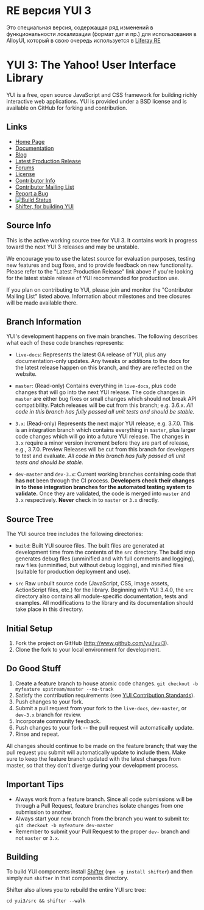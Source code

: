 RE версия YUI 3
========================================

Это специальная версия, содержащая ряд изменений в функциональности локализации (формат дат и пр.)
для использования в AlloyUI, который в свою очередь используется в [Liferay RE](https://github.com/liferay-re/liferay-portal/tree/6.2.x-re)

YUI 3: The Yahoo! User Interface Library
========================================

YUI is a free, open source JavaScript and CSS framework for building richly
interactive web applications. YUI is provided under a BSD license and is
available on GitHub for forking and contribution.

Links
-----

  * [Home Page](http://yuilibrary.com/)
  * [Documentation](http://yuilibrary.com/yui/docs/)
  * [Blog](http://yuiblog.com)
  * [Latest Production Release](http://yuilibrary.com/download/yui3/)
  * [Forums](http://yuilibrary.com/forum/)
  * [License](http://yuilibrary.com/license/)
  * [Contributor Info](https://github.com/yui/yui3/wiki/Contributing.md)
  * [Contributor Mailing List](https://groups.google.com/forum/?fromgroups#!forum/yui-contrib)
  * [Report a Bug](http://yuilibrary.com/yui/docs/tutorials/report-bugs/)
  * [![Build Status](https://secure.travis-ci.org/yui/yui3.png?branch=master)](http://travis-ci.org/yui/yui3)
  * [Shifter, for building YUI](http://yui.github.com/shifter/)


Source Info
-----------

This is the active working source tree for YUI 3. It contains work in progress
toward the next YUI 3 releases and may be unstable.

We encourage you to use the latest source for evaluation purposes, testing new
features and bug fixes, and to provide feedback on new functionality. Please
refer to the "Latest Production Release" link above if you're looking for the
latest stable release of YUI recommended for production use.

If you plan on contributing to YUI, please join and monitor the "Contributor
Mailing List" listed above. Information about milestones and tree closures
will be made available there.


## Branch Information

YUI's development happens on five main branches. The following describes what
each of these code branches represents:

  * `live-docs`: Represents the latest GA release of YUI, plus any
    documentation-only updates. Any tweaks or additions to the docs for the
    latest release happen on this branch, and they are reflected on the website.

  * `master`: (Read-only) Contains everything in `live-docs`, plus code changes that will go
    into the next YUI release. The code changes in `master` are either bug fixes
    or small changes which should not break API compatibility. Patch releases
    will be cut from this branch; e.g. 3.6.x. *All code in this branch has fully
    passed all unit tests and should be stable.*

  * `3.x`: (Read-only) Represents the next major YUI release; e.g. 3.7.0. This is an
    integration branch which contains everything in `master`, plus larger code
    changes which will go into a future YUI release. The changes in `3.x`
    require a minor version increment before they are part of release, e.g.,
    3.7.0. Preview Releases will be cut from this branch for developers to test
    and evaluate. *All code in this branch has fully passed all unit tests and should be stable.*

  * `dev-master` and `dev-3.x`: Current working branches containing code that
     **has not** been through the CI process. **Developers check their changes in to
     these integration branches for the automated testing system to validate.** Once they
     are validated, the code is merged into `master` and `3.x` respectively. **Never** check in to
     `master` or `3.x` directly.


## Source Tree

The YUI source tree includes the following directories:

  * `build`: Built YUI source files. The built files are generated at
    development time from the contents of the `src` directory. The build step
    generates debug files (unminified and with full comments and logging),
    raw files (unminified, but without debug logging), and minified files
    (suitable for production deployment and use).

  * `src` Raw unbuilt source code (JavaScript, CSS, image assets, ActionScript
     files, etc.) for the library. Beginning with YUI 3.4.0, the `src` directory
     also contains all module-specific documentation, tests and examples. All
     modifications to the library and its documentation should take place in
     this directory.

## Initial Setup

   1. Fork the project on GitHub (http://www.github.com/yui/yui3).
   1. Clone the fork to your local environment for development.

## Do Good Stuff

   1. Create a feature branch to house atomic code changes.
   `git checkout -b myfeature upstream/master --no-track`
   1. Satisfy the contribution requirements
   (see [YUI Contribution Standards](https://github.com/yui/yui3/wiki/Contribution-Standards)).
   1. Push changes to your fork.
   1. Submit a pull request from your fork to the `live-docs`,
   `dev-master`, or `dev-3.x` branch  for review.
   1. Incorporate community feedback.
   1. Push changes to your fork -- the pull request will automatically update.
   1. Rinse and repeat.

All changes should continue to be made on the feature branch; that way the pull
request you submit will automatically update to include them. Make sure to keep
the feature branch updated with the latest changes from master, so that they
don't diverge during your development process.

## Important Tips

  * Always work from a feature branch. Since all code submissions will be
  through a Pull Request, feature branches isolate changes from one submission to another.
  * Always start your new branch from the branch you want to submit to:
  `git checkout -b myfeature dev-master`
  * Remember to submit your Pull Request to the proper `dev-` branch and not
  `master` or `3.x`.

## Building

To build YUI components install [Shifter](http://yui.github.com/shifter/) (`npm -g install shifter`)
and then simply run `shifter` in that components directory.

Shifter also allows you to rebuild the entire YUI src tree:

    cd yui3/src && shifter --walk


